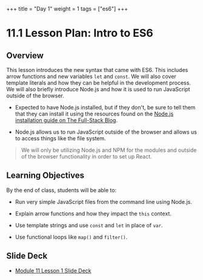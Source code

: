 +++
title = "Day 1"
weight = 1
tags = ["es6"] 
+++

# 11.1 Lesson Plan: Intro to ES6

## Overview

This lesson introduces the new syntax that came with ES6. This includes arrow functions and new variables `let` and `const`. We will also cover template literals and how they can be helpful in the development process. We will also briefly introduce Node.js and how it is used to run JavaScript outside of the browser.


* Expected to have Node.js installed, but if they don't, be sure to tell them that they can install it using the resources found on the [Node.js installation guide on The Full-Stack Blog](https://coding-boot-camp.github.io/full-stack/nodejs/how-to-install-nodejs).

* Node.js allows us to run JavaScript outside of the browser and allows us to access things like the file system.

> We will only be utilizing Node.js and NPM for the modules and outside of the browser functionality in order to set up React.

## Learning Objectives

By the end of class, students will be able to:

* Run very simple JavaScript files from the command line using Node.js.

* Explain arrow functions and how they impact the `this` context.

* Use template strings and use `const` and `let` in place of `var`.

* Use functional loops like `map()` and `filter()`.

## Slide Deck

* [Module 11 Lesson 1 Slide Deck](https://docs.google.com/presentation/d/1nLXKMKGO1ijl8CdjQ7iWlHbmq8TCgtjIxPFO8bvs62Y/edit?usp=sharing)



